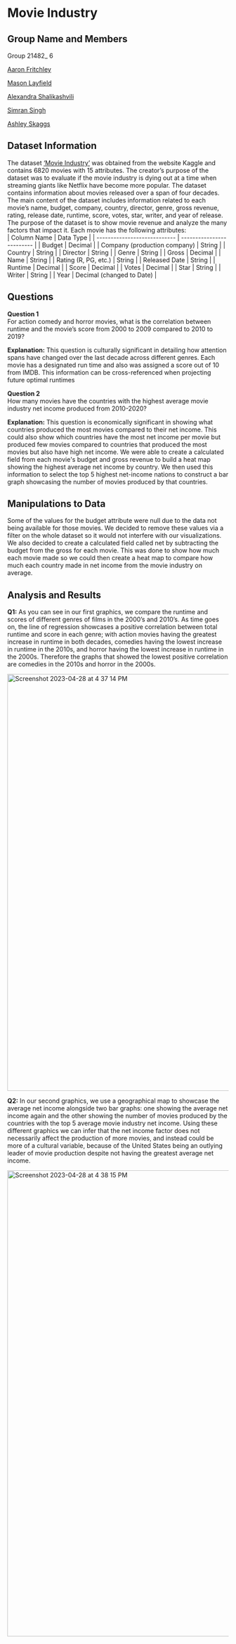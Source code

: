 # Movie Industry

## Group Name and Members

Group 21482_ 6

[Aaron Fritchley](https://github.com/aafritch/MIST-4610_GP2)

[Mason Layfield](https://github.com/MasontLayfield/Tableau-Group-Project-MIST4610)

[Alexandra Shalikashvili](https://github.com/als94377/4610_project-2)

[Simran Singh](https://github.com/simranhk/MIST4610-Project-2)

[Ashley Skaggs](https://github.com/skaggsashley1/4610_Project2)

## Dataset Information 

The dataset [‘Movie Industry’](https://www.kaggle.com/datasets/danielgrijalvas/movies) was obtained from the website Kaggle and contains 6820 movies with 15 attributes. The creator’s purpose of the dataset was to evaluate if the movie industry is dying out at a time when streaming giants like Netflix have become more popular. The dataset contains information about movies released over a span of four decades. The main content of the dataset includes information related to each movie’s name, budget, company, country, director, genre, gross revenue, rating, release date, runtime, score, votes, star, writer, and year of release. The purpose of the dataset is to show movie revenue and analyze the many factors that impact it. Each movie has the following attributes: <br />
| Column Name                  | Data Type                 |
| ---------------------------- | ------------------------- |
| Budget                       | Decimal                   |
| Company (production company) | String                    |
| Country                      | String                    |
| Director                     | String                    |
| Genre                        | String                    |
| Gross                        | Decimal                   |
| Name                         | String                    |
| Rating (R, PG, etc.)         | String                    |
| Released Date                | String                    |
| Runtime                      | Decimal                   |
| Score                        | Decimal                   |
| Votes                        | Decimal                   |
| Star                         | String                    |
| Writer                       | String                    |
| Year                         | Decimal (changed to Date) |

## Questions

**Question 1**<br />
For action comedy and horror movies, what is the correlation between runtime and the movie’s score from 2000 to 2009 compared to 2010 to 2019? <br />

**Explanation:** This question is culturally significant in detailing how attention spans have changed over the last decade across different genres. Each movie has a designated run time and also was assigned a score out of 10 from IMDB. This information can be cross-referenced when projecting future optimal runtimes<br />

**Question 2**<br />
How many movies have the countries with the highest average movie industry net income produced from 2010-2020? <br />

**Explanation:** This question is economically significant in showing what countries produced the most movies compared to their net income. This could also show which countries have the most net income per movie but produced few movies compared to countries that produced the most movies but also have high net income. We were able to create a calculated field from each movie's budget and gross revenue to build a heat map showing the highest average net income by country. We then used this information to select the top 5 highest net-income nations to construct a bar graph showcasing the number of movies produced by that countries. <br />


## Manipulations to Data
Some of the values for the budget attribute were null due to the data not being available for those movies. We decided to remove these values via a filter on the whole dataset so it would not interfere with our visualizations. We also decided to create a calculated field called net by subtracting the budget from the gross for each movie. This was done to show how much each movie made so we could then create a heat map to compare how much each country made in net income from the movie industry on average. <br />


## Analysis and Results
**Q1:** As you can see in our first graphics, we compare the runtime and scores of different genres of films in the 2000’s and 2010’s. As time goes on, the line of regression showcases a positive correlation between total runtime and score in each genre; with action movies having the greatest increase in runtime in both decades, comedies having the lowest increase in runtime in the 2010s, and horror having the lowest increase in runtime in the 2000s. Therefore the graphs that showed the lowest positive correlation are comedies in the 2010s and horror in the 2000s. <br />

<img width="949" alt="Screenshot 2023-04-28 at 4 37 14 PM" src="https://user-images.githubusercontent.com/128408107/235249715-b4556ed9-0464-432a-8d25-ed42cc9a3855.png">

**Q2:** In our second graphics, we use a geographical map to showcase the average net income alongside two bar graphs: one showing the average net income again and the other showing the number of movies produced by the countries with the top 5 average movie industry net income. Using these different graphics we can infer that the net income factor does not necessarily affect the production of more movies, and instead could be more of a cultural variable, because of the United States being an outlying leader of movie production despite not having the greatest average net income. <br />

<img width="1061" alt="Screenshot 2023-04-28 at 4 38 15 PM" src="https://user-images.githubusercontent.com/128408107/235249807-c81bbe16-3b20-4466-aa6b-649f0658bbbb.png">






